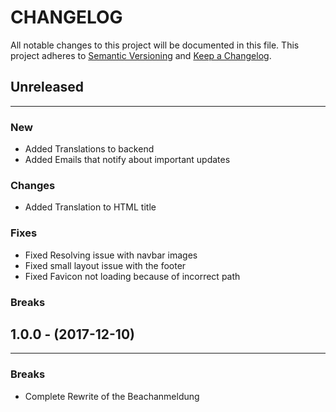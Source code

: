 # CHANGELOG

All notable changes to this project will be documented in this file.
This project adheres to [Semantic Versioning](http://semver.org/) and [Keep a Changelog](http://keepachangelog.com/).



## Unreleased
---

### New
* Added Translations to backend
* Added Emails that notify about important updates

### Changes
* Added Translation to HTML title

### Fixes
* Fixed Resolving issue with navbar images
* Fixed small layout issue with the footer
* Fixed Favicon not loading because of incorrect path

### Breaks


## 1.0.0 - (2017-12-10)
---

### Breaks
* Complete Rewrite of the Beachanmeldung
